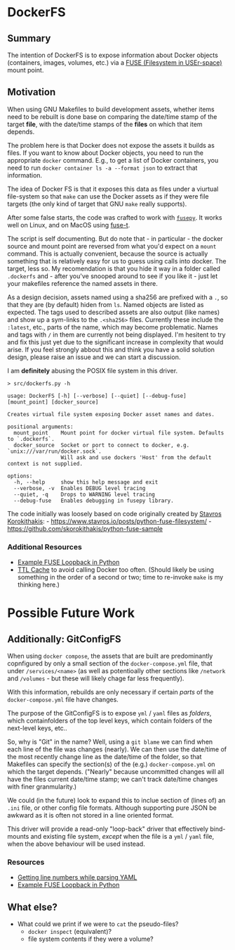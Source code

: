 # DockerFS

## Summary

The intention of DockerFS is to expose information
about Docker objects (containers, images, volumes, etc.) via
a [FUSE (Filesystem in USEr-space)](https://en.wikipedia.org/wiki/Filesystem_in_Userspace)
mount point.

## Motivation

When using GNU Makefiles to build development 
assets, whether items need to be rebuilt is done base on
comparing the date/time stamp of the target **file**, with 
the date/time stamps of the **files** on which that item 
depends.

The problem here is that Docker does not expose the
assets it builds as files.  If you want to know about
Docker objects, you need to run the appropriate `docker`
command.  E.g., to get a list of Docker containers, 
you need to run `docker container ls -a --format json`
to extract that information.

The idea of Docker FS is that it exposes this data as
files under a viurtual file-system so that `make` can 
use the Docker assets as if they were file targets
(the only kind of target that GNU `make` really supports).

After some false starts, the code was crafted to work with
[`fusepy`](https://pypi.org/project/fusepy/).  It works well 
on Linux, and on MacOS using [fuse-t](https://www.fuse-t.org/).

The script is self documenting.  But do note that - in particular - the
docker source and mount point are reversed from what you'd expect on a
`mount` command.  This is actually convenient, because the source is actually
something that is relatively easy for us to guess using calls into docker.
The target, less so.  My recomendation is that you hide it way in a folder
called `.dockerfs` and - after you've snooped around to see if you like it -
just let your makefiles reference the named assets in there.

As a design decision, assets named using a sha256 are prefixed with a `.`,
so that they are (by default) hiden from `ls`.  Named objects are listed 
as expected.  The tags used to described assets are also output (like names)
and show up a sym-links to the `.<sha256>` files.  Currently these include the 
`:latest`, etc., parts of the name, which may become problematic.
Names and tags with `/` in them are currently not being displayed.
I'm hesitent to try and fix this just yet due to the significant increase in 
complexity that would arise.  If you feel strongly abbout this and think you
have a solid solution design, please raise an issue and we can start a discussion.

I am **definitely** abusing the POSIX file system in this driver.


```
> src/dockerfs.py -h

usage: DockerFS [-h] [--verbose] [--quiet] [--debug-fuse] [mount_point] [docker_source]

Creates virtual file system exposing Docker asset names and dates.

positional arguments:
  mount_point    Mount point for docker virtual file system. Defaults to `.dockerfs`.
  docker_source  Socket or port to connect to docker, e.g. `unix:///var/run/docker.sock`.
                 Will ask and use dockers 'Host' from the default context is not supplied.

options:
  -h, --help     show this help message and exit
  --verbose, -v  Enables DEBUG level tracing
  --quiet, -q    Drops to WARNING level tracing
  --debug-fuse   Enables debugging in fusepy library.
```

The code initially was loosely based on code originally created by
[Stavros Korokithakis](https://github.com/skorokithakis):
    - https://www.stavros.io/posts/python-fuse-filesystem/
    - https://github.com/skorokithakis/python-fuse-sample


### Additional Resources

- [Example FUSE Loopback in Python](https://github.com/skorokithakis/python-fuse-sample)
- [TTL Cache](https://stackoverflow.com/a/52128389/1331446)
  to avoid calling Docker too often.  (Should likely be using
  something in the order of a second or two; time to re-invoke
  `make` is my thinking here.)



# Possible Future Work

## Additionally: GitConfigFS

When using `docker compose`, the assets that are built are
predominantly copnfigured by only a small section of the 
`docker-compose.yml` file, that under `/services/<name>`
(as well as potentioally other sections like `/network`
and `/volumes` - but these will likely chage far less
frequently).

With this information, rebuilds are only necessary if
certain _parts_ of the `docker-compose.yml` file have
changes.

The purpose of the GitConfigFS is to expose `yml` / `yaml`
files as _folders_, which containfolders of the top level
keys, which contain folders of the next-level keys, etc..

So, why is "Git" in the name?  Well, using a `git blame` we can
find when each line of the file was changes (nearly).  We can then
use the date/time of the most recently change line as the
date/time of the folder, so that Makefiles can specify the
section(s) of the (e.g.) `docker-compose.yml` on which the
target depends.  ("Nearly" because uncommitted changes will
all have the files current date/time stamp; we can't track
date/time changes with finer granmularity.)

We could (in the future) look to expand this to inclue
section of (lines of) an `.ini` file, or other config file
formats.  Although supporting pure JSON be awkward as it is
often not stored in a line oriented format.

This driver will provide a read-only "loop-back" driver 
that effectively bind-mounts and existing file system, 
_except_ when the file is a `yml` / `yaml` file, when
the above behaviour will be used instead.

### Resources

- [Getting line numbers while parsing YAML](https://stackoverflow.com/a/53647080/1331446)
- [Example FUSE Loopback in Python](https://github.com/skorokithakis/python-fuse-sample)


## What else?

- What could we print if we were to `cat` the pseudo-files?
  - `docker inspect` (equivalent)?
  - file system contents if they were a volume?
